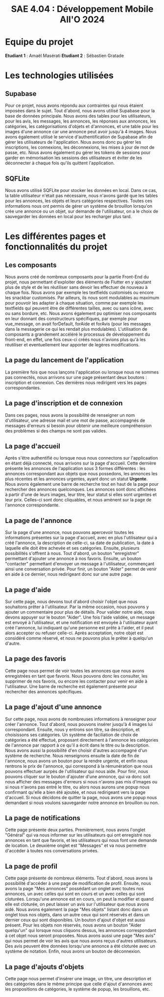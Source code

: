 <center><h1>SAE 4.04 : Développement Mobile All'O 2024</h1></center>

# Equipe du projet

**Etudiant 1** : Amaël Masérati
**Etudiant 2** : Sébastien Gratade

# Les technologies utilisées

## Supabase

Pour ce projet, nous avons répondu aux contraintes qui nous étaient imposées dans le sujet. Tout d'abord, nous avons utilisé Supabase pour la base de données principale. Nous avons des tables pour les utilisateurs, pour les avis, les messages, les annonces, les réponses aux annonces, les catégories, les catégorisations d'objets et d'annonces, et une table pour les images d'une annonce car une annonce peut avoir jusqu'à 4 images.
Nous avons également utilisé le service d'authentification de Supabase afin de gérer les utilisateurs de l'application. Nous avons donc pu gérer les inscriptions, les connexions, les déconnexions, les mises à jour de mot de passe, etc. Nous avons également pu gérer les tokens de sessions pour garder en mémorisation les sessions des utilisateurs et éviter de les déconnecter à chaque fois qu'ils quittent l'application.

## SQFLite

Nous avons utilisé SQFLite pour stocker les données en local. Dans ce cas, la table utilisateur n'était pas nécessaire, nous n'avons gardé que les tables pour les annonces, les objets et leurs catégories respectives. Toutes ces informations nous ont permis de gérer un système de brouillon lorsqu'on crée une annonce ou un objet, sur demande de l'utilisateur, on a le choix de sauvegarder les données en local pour les recharger plus tard. 

# Les différentes pages et fonctionnalités du projet

## Les composants

Nous avons créé de nombreux composants pour la partie Front-End du projet, nous permettant d'exploiter des éléments de Flutter en y ajoutant plus de style et de les réutiliser sans devoir les effectuer de nouveau à chaque fois. Nous avons par exemple les textfields customisés ou encore les snackbar customisés. Par ailleurs, ils nous sont modulables au maximum pour pouvoir les adapter à chaque situation, comme par exemple les textfields qui peuvent être de différentes tailles, avec ou sans icône, avec ou sans bordure, etc. Nous avons également pu optimiser nos composants en leur donnant des constructeurs spécifiques, par exemple pour vue_message, on avait forDefault, forAide et forAvis (pour les messages dans la messagerie ce qui les rendait plus modulables). L'utilisation de composants a grandement accéléré le processus de développement du front-end, en effet, une fois ceux-ci créés nous n'avions plus qu'à les réutiliser et eventuellement leur apporter de legères modifications.

## La page du lancement de l'application

La première fois que nous lançons l'application ou lorsque nous ne sommes pas connectés, nous arrivons sur une page présentant deux boutons : inscription et connexion. Ces dernières nous redirigent vers les pages correspondantes.

## La page d'inscription et de connexion

Dans ces pages, nous avons la possibilité de renseigner un nom d'utilisateur, une adresse mail et une mot de passe, accompagnés de messages d'erreurs si besoin pour obtenir une meilleure compréhension des problèmes si des champs ne sont pas valides.

## La page d'accueil

Après s'être authentifié ou lorsque nous nous connectons sur l'applicaation en étant déjà connecté, nous arrivons sur la page d'accueil. Cette dernière présente les annonces de l'application sous 3 formes différentes : les annonces correspondant aux objets que nous possedons, les annonces les plus récentes et les annonces urgentes, ayant donc un statut **Urgente**. Nous avons également une barre de recherche tout en haut de la page pour rechercher des annonces quelconques. Les annonces sont donc affichées à partir d'une de leurs images, leur titre, leur statut si elles sont urgentes et leur prix. Celles-ci sont donc cliquables, et nous amènent sur la page de l'annonce correspondante.

## La page de l'annonce

Sur la page d'une annonce, nous pouvons apercevoir toutes les informations présentes sur la page d'accueil, avec en plus l'utilisateur qui a créé l'annonce, la description de celle-ci, sa date de publication, la date à laquelle elle doit être achevée et ses catégories. Ensuite, plusieurs possibilités s'offrent à nous. Tout d'abord, un bouton "enregistrer" permettant d'ajouter une annonce à nos favoris. Ensuite, un bouton "contacter" permettant d'envoyer un message à l'utilisateur, commençant ainsi une conversation privée. Pour finir, un bouton "Aider" permet de venir en aide à ce dernier, nous redirigeant donc sur une autre page.

## La page d'aide

Sur cette page, nous devons tout d'abord choisir l'objet que nous souhaitons prêter à l'utilisateur. Par la même occasion, nous pouvons y ajouter un commentaire pour plus de détails. Pour valider notre aide, nous devons appuyer sur le bouton "Aider". Une fois l'aide validée, un message est envoyé à l'utilisateur, et une notification est envoyée à l'utilisateur ayant créé l'annonce, lui indiquant qu'une personne est prête à l'aider, et il peut alors accepter ou refuser celle-ci. Après acceptation, notre objet est considéré comme réservé, et nous ne pouvons plus le prêter à quelqu'un d'autre.

## La page des favoris

Cette page nous permet de voir toutes les annonces que nous avons enregistrées en tant que favoris. Nous pouvons donc les consulter, les supprimer de nos favoris, ou encore les contacter pour venir en aide à l'utilisateur. Une barre de recherche est également présente pour rechercher des annonces spécifiques.

## La page d'ajout d'une annonce

Sur cette page, nous avons de nombreuses informations à renseigner pour créer l'annonce. Tout d'abord, nous pouvons insérer jusqu'à 4 images lui correspondant. Ensuite, nous y entrons son titre, sa description, et choisissons ses catégories. Un système de faciliation de choix de catégories a été effectué, proposant directement à l'annonce les catégories de l'annonce par rapport à ce qu'il a écrit dans le titre ou la description. Nous avons aussi la possibilité d'en choisir d'autres accompagné d'un système de recherche. Nous renseignons ensuite la date de fin de l'annonce, nous avons un bouton pour la rendre urgente, et enfin nous rentrons le prix de l'annonce, qui correspond à la rémunération que nous pouvons effectuer aurpès de l'utilisateur qui nous aide. Pour finir, nous pouvons cliquer sur le bouton d'ajouter d'une annonce, qui va donc soit nous afficher des messages d'erreurs si nous n'avons pas mis d'images ou si nous n'avons pas entré le titre, ou alors nous aurons une popup nous confirmant qu'elle a bien été ajoutée, et nous redirigeant vers la page d'accueil. Si nous décidons de quitter la page, nous avons une popup nous demandant si nous voulons sauvegarder notre annonce en brouillon ou non.

## La page de notifications

Cette page présente deux parties. Premièrement, nous avons l'onglet "Général" qui va nous informer sur les utilisateurs qui ont enregistré nos annonces en tant que favoris, et les utilisateurs qui nous font une demande de location. Le deuxième onglet est "Messages" et va nous permettre d'accéder à toutes nos conversations privées.

## La page de profil

Cette page présente de nombreux éléments. Tout d'abord, nous avons la possibilité d'accéder à une page de modification de profil. Ensuite, nous avons la page "Mes annonces" possédant un onglet avec toutes nos annonces, un avec celles qui sont en cours et un avec celles qui sont cloturées. Lorsqu'une annonce est en cours, on peut la modifier et quand elle est cloturée, on peut laisser un avis sur l'utilisateur que nous avons aidé. Nous avons également la page "Mes objets" listant donc dans un onglet tous nos objets, dans un autre ceux qui sont réservés et dans un dernier ceux qui sont disponibles. Un bouton d'ajout d'objet est aussi présent. Pour les objets non réservés, nous avons un bouton "Aider quelqu'un" qui lorsque nous cliquons dessus, les annonces correspondant à cet objet nous seront proposées. Nous avons aussi une page "Mes avis" qui nous permet de voir les avis que nous avons reçus d'autres utilisateurs. Des avis peuvent être données lorsqu'une annonce a été cloturée avec un système de notation. Enfin, nous avons un bouton de déconnexion.

## La page d'ajouts d'objets

Cette page nous permet d'insérer une image, un titre, une description et des catégories dans le même principe que celle d'ajout d'annonces avec les propositions de catégories, le système de popup, les brouillons, etc.

